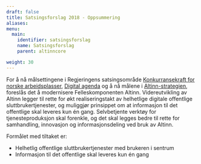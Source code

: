 ```yaml
---
draft: false
title: Satsingsforslag 2018 - Oppsummering
aliases:
menu:
  main:
    identifier: satsingsforslag
    name: Satsingsforslag
    parent: altinncore

weight: 30
---
```



For å nå målsettingene i Regjeringens satsingsområde [Konkurransekraft for norske arbeidsplasser](https://www.regjeringen.no/no/om-regjeringa/solberg/Regjeringens-satsingsomrader/Regjeringens-satsingsomrader/konkurransekraft-for-norske-arbeidsplasser1/id2407167/),
[Digital agenda](https://www.regjeringen.no/no/dokumenter/meld.-st.-27-20152016/id2483795/) og å nå målene i
[Altinn-strategien](https://altinnett.brreg.no/no/Altinn/Altinn-strategi/), foreslås det å modernisere Felleskomponenten Altinn.
Videreutvikling av Altinn legger til rette for økt realiseringstakt av helhetlige digitale offentlige sluttbrukertjenester,
og muliggjør prinsippet om at informasjon til det offentlige skal leveres kun én gang.
Selvbetjente verktøy for tjenesteproduksjon skal forenkle, og det skal legges bedre til rette for samhandling, innovasjon og informasjonsdeling ved bruk av Altinn.

Formålet med tiltaket er:

  - Helhetlig offentlige sluttbrukertjenester med brukeren i sentrum
  - Informasjon til det offentlige skal leveres kun én gang
